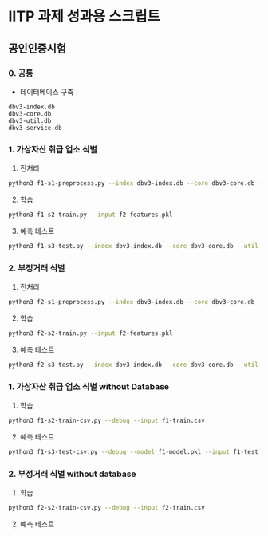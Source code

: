 # IITP 과제 성과용 스크립트

## 공인인증시험

### 0. 공통

- 데이터베이스 구축

```
dbv3-index.db
dbv3-core.db
dbv3-util.db
dbv3-service.db
```

### 1. 가상자산 취급 업소 식별

1. 전처리

```bash
python3 f1-s1-preprocess.py --index dbv3-index.db --core dbv3-core.db --util dbv3-util.db --service dbv3-service.db --input f1-train.csv
```

2. 학습

```bash
python3 f1-s2-train.py --input f2-features.pkl
```

3. 예측 테스트

```bash
python3 f1-s3-test.py --index dbv3-index.db --core dbv3-core.db --util dbv3-util.db --service dbv3-service.db --model f1-model.pkl --input f1-test.csv
```

### 2. 부정거래 식별

1. 전처리

```bash
python3 f2-s1-preprocess.py --index dbv3-index.db --core dbv3-core.db --util dbv3-util.db --service dbv3-service.db --input f2-train.csv
```

2. 학습

```bash
python3 f2-s2-train.py --input f2-features.pkl
```

3. 예측 테스트

```bash
python3 f2-s3-test.py --index dbv3-index.db --core dbv3-core.db --util dbv3-util.db --service dbv3-service.db --model f2-model.pkl --input f2-test.csv
```


### 1. 가상자산 취급 업소 식별 without Database

1. 학습

```bash
python3 f1-s2-train-csv.py --debug --input f1-train.csv 
```

2. 예측 테스트

```bash
python3 f1-s3-test-csv.py --debug --model f1-model.pkl --input f1-test.csv
```

### 2. 부정거래 식별 without database

1. 학습

```bash
python3 f2-s2-train-csv.py --debug --input f2-train.csv
```

2. 예측 테스트

```bash
```
